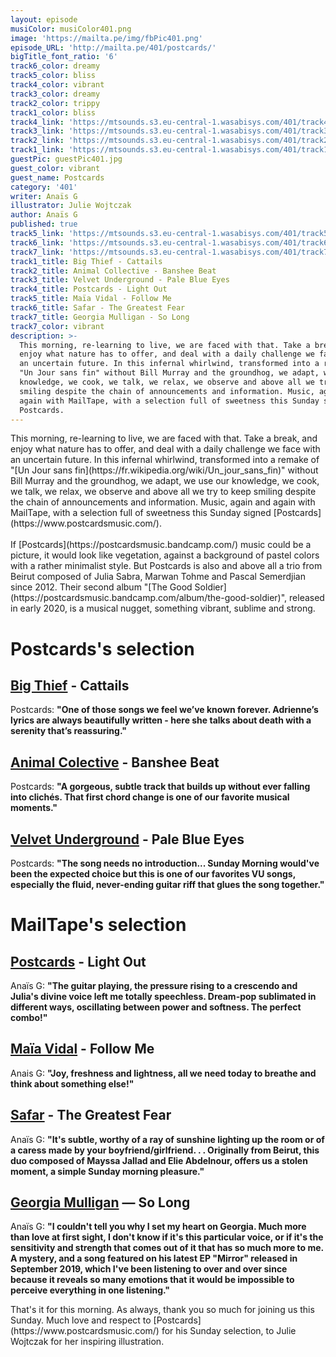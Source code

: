 ```yaml
---
layout: episode
musiColor: musiColor401.png
image: 'https://mailta.pe/img/fbPic401.png'
episode_URL: 'http://mailta.pe/401/postcards/'
bigTitle_font_ratio: '6'
track6_color: dreamy
track5_color: bliss
track4_color: vibrant
track3_color: dreamy
track2_color: trippy
track1_color: bliss
track4_link: 'https://mtsounds.s3.eu-central-1.wasabisys.com/401/track4.mp3'
track3_link: 'https://mtsounds.s3.eu-central-1.wasabisys.com/401/track3.mp3'
track2_link: 'https://mtsounds.s3.eu-central-1.wasabisys.com/401/track2.mp3'
track1_link: 'https://mtsounds.s3.eu-central-1.wasabisys.com/401/track1.mp3'
guestPic: guestPic401.jpg
guest_color: vibrant
guest_name: Postcards
category: '401'
writer: Anaïs G
illustrator: Julie Wojtczak
author: Anaïs G
published: true
track5_link: 'https://mtsounds.s3.eu-central-1.wasabisys.com/401/track5.mp3'
track6_link: 'https://mtsounds.s3.eu-central-1.wasabisys.com/401/track6.mp3'
track7_link: 'https://mtsounds.s3.eu-central-1.wasabisys.com/401/track7.mp3'
track1_title: Big Thief - Cattails
track2_title: Animal Collective - Banshee Beat
track3_title: Velvet Underground - Pale Blue Eyes
track4_title: Postcards - Light Out
track5_title: Maïa Vidal - Follow Me
track6_title: Safar - The Greatest Fear
track7_title: Georgia Mulligan - So Long
track7_color: vibrant
description: >-
  This morning, re-learning to live, we are faced with that. Take a break, and
  enjoy what nature has to offer, and deal with a daily challenge we face with
  an uncertain future. In this infernal whirlwind, transformed into a remake of
  "Un Jour sans fin" without Bill Murray and the groundhog, we adapt, we use our
  knowledge, we cook, we talk, we relax, we observe and above all we try to keep
  smiling despite the chain of announcements and information. Music, again and
  again with MailTape, with a selection full of sweetness this Sunday signed
  Postcards.
---
```


<p id="introduction">This morning, re-learning to live, we are faced with that. Take a break, and enjoy what nature has to offer, and deal with a daily challenge we face with an uncertain future. In this infernal whirlwind, transformed into a remake of "[Un Jour sans fin](https://fr.wikipedia.org/wiki/Un_jour_sans_fin)" without Bill Murray and the groundhog, we adapt, we use our knowledge, we cook, we talk, we relax, we observe and above all we try to keep smiling despite the chain of announcements and information. Music, again and again with MailTape, with a selection full of sweetness this Sunday signed [Postcards](https://www.postcardsmusic.com/). 
<br><br>
If [Postcards](https://postcardsmusic.bandcamp.com/) music could be a picture, it would look like vegetation, against a background of pastel colors with a rather minimalist style. But Postcards is also and above all a trio from Beirut composed of Julia Sabra, Marwan Tohme and Pascal Semerdjian since 2012. Their second album "[The Good Soldier](https://postcardsmusic.bandcamp.com/album/the-good-soldier)", released in early 2020, is a musical nugget, something vibrant, sublime and strong. 
</p>


# Postcards's selection

## [Big Thief](https://bigthief.net/) - Cattails
Postcards: **"**One of those songs we feel we’ve known forever. Adrienne’s lyrics are always beautifully written - here she talks about death with a serenity that’s reassuring.**"**

## [Animal Colective](https://animalcollective.org/) - Banshee Beat
Postcards: **"**A gorgeous, subtle track that builds up without ever falling into clichés. That first chord change is one of our favorite musical moments.**"**

## [Velvet Underground](https://fr.wikipedia.org/wiki/The_Velvet_Underground) - Pale Blue Eyes
Postcards: **"**The song needs no introduction... Sunday Morning would've been the expected choice but this is one of our favorites VU songs, especially the fluid, never-ending guitar riff that glues the song together.**"**

# MailTape's selection

## [Postcards](https://www.facebook.com/postcardsmusic) - Light Out
Anaïs G: **"**The guitar playing, the pressure rising to a crescendo and Julia's divine voice left me totally speechless. Dream-pop sublimated in different ways, oscillating between power and softness. The perfect combo!**"**

## [Maïa Vidal](https://www.facebook.com/maiavidal) - Follow Me
Anais G: **"**Joy, freshness and lightness, all we need today to breathe and think about something else!**"**

## [Safar](https://soundcloud.com/safarmusicbeirut) - The Greatest Fear
Anaïs G: **"**It's subtle, worthy of a ray of sunshine lighting up the room or of a caress made by your boyfriend/girlfriend. . . Originally from Beirut, this duo composed of Mayssa Jallad and Elie Abdelnour, offers us a stolen moment, a simple Sunday morning pleasure.**"**

## [Georgia Mulligan](https://www.georgiamulligan.com/) — So Long
Anaïs G: **"**I couldn't tell you why I set my heart on Georgia. Much more than love at first sight, I don't know if it's this particular voice, or if it's the sensitivity and strength that comes out of it that has so much more to me. A mystery, and a song featured on his latest EP "Mirror" released in September 2019, which I've been listening to over and over since because it reveals so many emotions that it would be impossible to perceive everything in one listening.**"**


<p id="outroduction">That's it for this morning. As always, thank you so much for joining us this Sunday. Much love and respect to [Postcards](https://www.postcardsmusic.com/) for his Sunday selection, to Julie Wojtczak for her inspiring illustration.</p>
